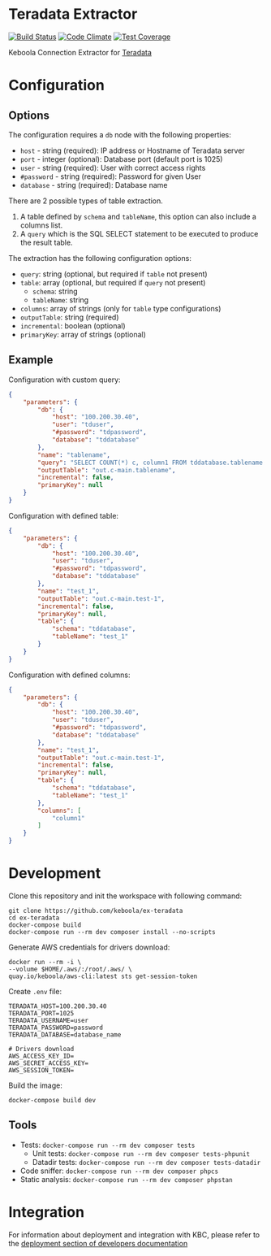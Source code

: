 # Teradata Extractor

[![Build Status](https://travis-ci.com/keboola/ex-teradata.svg?branch=master)](https://travis-ci.com/keboola/ex-teradata)
[![Code Climate](https://codeclimate.com/github/keboola/ex-teradata/badges/gpa.svg)](https://codeclimate.com/github/keboola/ex-teradata)
[![Test Coverage](https://codeclimate.com/github/keboola/ex-teradata/badges/coverage.svg)](https://codeclimate.com/github/keboola/ex-teradata/coverage)

Keboola Connection Extractor for [Teradata](https://www.teradata.com/)

# Configuration

## Options

The configuration requires a `db` node with the following properties: 

- `host` - string (required): IP address or Hostname of Teradata server
- `port` - integer (optional): Database port (default port is 1025)
- `user` - string (required): User with correct access rights
- `#password` - string (required): Password for given User
- `database` - string (required): Database name

There are 2 possible types of table extraction.  
1. A table defined by `schema` and `tableName`, this option can also include a columns list.
2. A `query` which is the SQL SELECT statement to be executed to produce the result table.

The extraction has the following configuration options:

- `query`: string (optional, but required if `table` not present)
- `table`: array (optional, but required if `query` not present)
  - `schema`: string
  - `tableName`: string
- `columns`: array of strings (only for `table` type configurations)
- `outputTable`: string (required)
- `incremental`: boolean (optional)
- `primaryKey`: array of strings (optional)

## Example
Configuration with custom query:

```json
{
    "parameters": {
        "db": {
            "host": "100.200.30.40",
            "user": "tduser",
            "#password": "tdpassword",
            "database": "tddatabase"
        },
        "name": "tablename",
        "query": "SELECT COUNT(*) c, column1 FROM tddatabase.tablename GROUP BY column1",
        "outputTable": "out.c-main.tablename",
        "incremental": false,
        "primaryKey": null
    }
}
``` 

Configuration with defined table:

```json
{
	"parameters": {
		"db": {
		    "host": "100.200.30.40",
		    "user": "tduser",
		    "#password": "tdpassword",
		    "database": "tddatabase"
		},
		"name": "test_1",
		"outputTable": "out.c-main.test-1",
		"incremental": false,
		"primaryKey": null,
		"table": {
			"schema": "tddatabase",
			"tableName": "test_1"
		}
	}
}
```


Configuration with defined columns:

```json
{
	"parameters": {
		"db": {
		    "host": "100.200.30.40",
		    "user": "tduser",
		    "#password": "tdpassword",
		    "database": "tddatabase"
		},
		"name": "test_1",
		"outputTable": "out.c-main.test-1",
		"incremental": false,
		"primaryKey": null,
		"table": {
			"schema": "tddatabase",
			"tableName": "test_1"
		},
		"columns": [
			"column1"
		]
	}
}
```

# Development
 
Clone this repository and init the workspace with following command:

```
git clone https://github.com/keboola/ex-teradata
cd ex-teradata
docker-compose build
docker-compose run --rm dev composer install --no-scripts
```

Generate AWS credentials for drivers download:

```
docker run --rm -i \
--volume $HOME/.aws/:/root/.aws/ \
quay.io/keboola/aws-cli:latest sts get-session-token
```

Create `.env` file:
```
TERADATA_HOST=100.200.30.40
TERADATA_PORT=1025
TERADATA_USERNAME=user
TERADATA_PASSWORD=password
TERADATA_DATABASE=database_name

# Drivers download
AWS_ACCESS_KEY_ID=
AWS_SECRET_ACCESS_KEY=
AWS_SESSION_TOKEN=
```

Build the image:
```
docker-compose build dev
```

## Tools

- Tests: `docker-compose run --rm dev composer tests`
  - Unit tests: `docker-compose run --rm dev composer tests-phpunit`
  - Datadir tests: `docker-compose run --rm dev composer tests-datadir`
- Code sniffer: `docker-compose run --rm dev composer phpcs`
- Static analysis: `docker-compose run --rm dev composer phpstan`

 
# Integration

For information about deployment and integration with KBC, please refer to the [deployment section of developers documentation](https://developers.keboola.com/extend/component/deployment/) 
